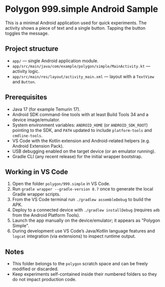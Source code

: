# Polygon 999.simple Android Sample

This is a minimal Android application used for quick experiments. The activity shows a piece of text and a single button. Tapping the button toggles the message.

## Project structure

- `app/` — single Android application module.
- `app/src/main/java/com/example/polygon/simple/MainActivity.kt` — activity logic.
- `app/src/main/res/layout/activity_main.xml` — layout with a `TextView` and `Button`.

## Prerequisites

- Java 17 (for example Temurin 17).
- Android SDK command-line tools with at least Build Tools 34 and a device image/emulator.
- System environment variables: `ANDROID_HOME` (or `ANDROID_SDK_ROOT`) pointing to the SDK, and `PATH` updated to include `platform-tools` and `cmdline-tools`.
- VS Code with the Kotlin extension and Android-related helpers (e.g. Android Extension Pack).
- USB debugging enabled on the target device (or an emulator running).
- Gradle CLI (any recent release) for the initial wrapper bootstrap.

## Working in VS Code

1. Open the folder `polygon/999.simple` in VS Code.
2. Run `gradle wrapper --gradle-version 8.7` once to generate the local Gradle wrapper scripts.
3. From the VS Code terminal run `./gradlew assembleDebug` to build the APK.
4. Deploy to a connected device with `./gradlew installDebug` (requires `adb` from the Android Platform Tools).
5. Launch the app manually on the device/emulator; it appears as "Polygon Simple".
6. During development use VS Code’s Java/Kotlin language features and `logcat` integration (via extensions) to inspect runtime output.

## Notes

- This folder belongs to the `polygon` scratch space and can be freely modified or discarded.
- Keep experiments self-contained inside their numbered folders so they do not impact production code.
